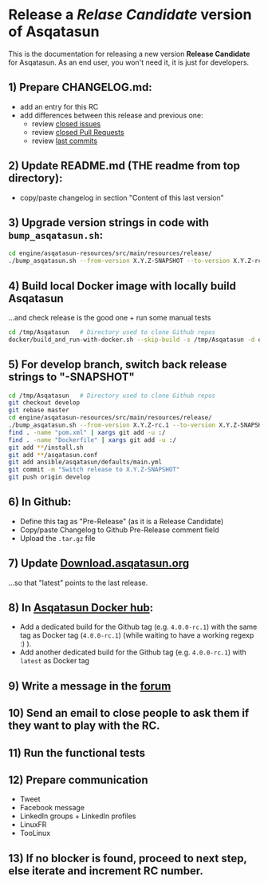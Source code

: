 # Release a *Relase Candidate* version of Asqatasun

This is the documentation for releasing a new version **Release Candidate** for Asqatasun. As an end user, you won't need it, it is just for developers.

## 1) Prepare CHANGELOG.md:

* add an entry for this RC
* add differences between this release and previous one:
    * review [closed issues](https://github.com/Asqatasun/Asqatasun/issues?q=is%3Aissue+is%3Aclosed)
    * review [closed Pull Requests](https://github.com/Asqatasun/Asqatasun/pulls?q=is%3Apr+is%3Aclosed)
    * review [last commits](https://github.com/Asqatasun/Asqatasun/commits/develop)

## 2) Update README.md (THE readme from top directory):

* copy/paste changelog in section "Content of this last version"

## 3) Upgrade version strings in code with `bump_asqatasun.sh`:

```sh
cd engine/asqatasun-resources/src/main/resources/release/
./bump_asqatasun.sh --from-version X.Y.Z-SNAPSHOT --to-version X.Y.Z-rc.1 --automerge --commit --tag --push
```

## 4) Build local Docker image with locally build Asqatasun

...and check release is the good one + run some manual tests

```sh
cd /tmp/Asqatasun   # Directory used to clone Github repos
docker/build_and_run-with-docker.sh --skip-build -s /tmp/Asqatasun -d docker/SNAPSHOT-local
```

## 5) For develop branch, switch back release strings to "-SNAPSHOT"

```sh
cd /tmp/Asqatasun   # Directory used to clone Github repos
git checkout develop
git rebase master
cd engine/asqatasun-resources/src/main/resources/release/
./bump_asqatasun.sh --from-version X.Y.Z-rc.1 --to-version X.Y.Z-SNAPSHOT --source-dir /tmp/Asqatasun
find . -name "pom.xml" | xargs git add -u :/
find . -name "Dockerfile" | xargs git add -u :/
git add **/install.sh 
git add **/asqatasun.conf
git add ansible/asqatasun/defaults/main.yml
git commit -m "Switch release to X.Y.Z-SNAPSHOT"
git push origin develop
```

## 6) In Github:

* Define this tag as "Pre-Release" (as it is a Release Candidate)
* Copy/paste Changelog to Github Pre-Release comment field
* Upload the `.tar.gz` file

## 7) Update [Download.asqatasun.org](http://Download.asqatasun.org/)

...so that "latest" points to the last release.

## 8) In [Asqatasun Docker hub](https://hub.docker.com/r/asqatasun/asqatasun/tags/):

* Add a dedicated build for the Github tag (e.g. `4.0.0-rc.1`) with the same tag as Docker tag (`4.0.0-rc.1`)
(while waiting to have a working regexp :) ).
* Add another dedicated build for the Github tag (e.g. `4.0.0-rc.1`) with `latest` as Docker tag

## 9) Write a message in the [forum](http://forum.asqatasun.org/)

## 10) Send an email to close people to ask them if they want to play with the RC.

## 11) Run the functional tests

## 12) Prepare communication

* Tweet
* Facebook message
* LinkedIn groups + LinkedIn profiles
* LinuxFR
* TooLinux

## 13) If no blocker is found, proceed to next step, else iterate and increment RC number.


